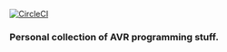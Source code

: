 [![CircleCI](https://circleci.com/gh/luqasz/avr.svg?style=svg)](https://circleci.com/gh/luqasz/avr)

### Personal collection of AVR programming stuff.
